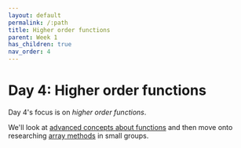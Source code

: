 ```yaml
---
layout: default
permalink: /:path
title: Higher order functions
parent: Week 1
has_children: true
nav_order: 4
---
```


# Day 4: Higher order functions

Day 4's focus is on _higher order functions_.

We'll look at [advanced concepts about functions](./functions-advanced/)
and then move onto researching
[array methods](./arrays/)
in small groups.
